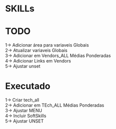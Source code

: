 # SKILLs

# TODO

1-> Adicionar área para variaveis Globais<br>
2-> Atualizar variaveis Globais<br>
3-> Adicionar em Vendors_ALL Médias Ponderadas<br>
4-> Adicionar Links em Vendors<br>
5-> Ajustar unset<br>


# Executado

1-> Criar tech_all<br>
2-> Adicionar em TEch_ALL Médias Ponderadas<br>
3-> Ajustar MENU<br>
4-> Incluir SoftSkills<br>
5-> Ajustar UNSET<br>
